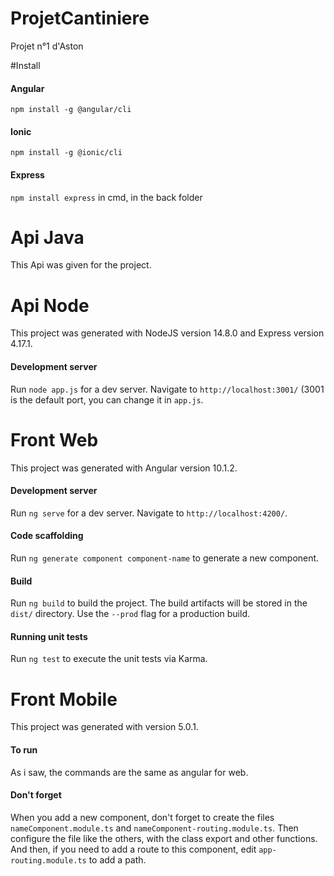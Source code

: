 # ProjetCantiniere
Projet n°1 d'Aston

#Install
#### Angular
`npm install -g @angular/cli`

#### Ionic
`npm install -g @ionic/cli`

#### Express
`npm install express` in cmd, in the back folder

# Api Java
This Api was given for the project.

# Api Node
This project was generated with NodeJS version 14.8.0 and Express version 4.17.1.

#### Development server
Run `node app.js` for a dev server. Navigate to `http://localhost:3001/` (3001 is the default port, you can change it in `app.js`.

# Front Web
This project was generated with Angular version 10.1.2.

#### Development server
Run `ng serve` for a dev server. Navigate to `http://localhost:4200/`.

#### Code scaffolding
Run `ng generate component component-name` to generate a new component.

#### Build
Run `ng build` to build the project. The build artifacts will be stored in the `dist/` directory. Use the `--prod` flag for a production build.

#### Running unit tests
Run `ng test` to execute the unit tests via Karma.

# Front Mobile
This project was generated with version 5.0.1.

#### To run
As i saw, the commands are the same as angular for web.

#### Don't forget
When you add a new component, don't forget to create the files `nameComponent.module.ts` and `nameComponent-routing.module.ts`.
Then configure the file like the others, with the class export and other functions.
And then, if you need to add a route to this component, edit `app-routing.module.ts` to add a path.
